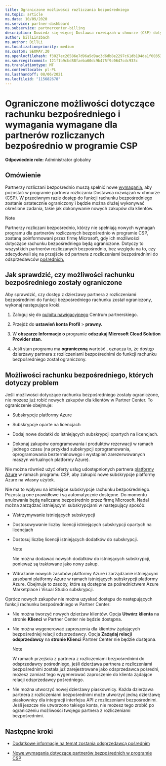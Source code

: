 ```yaml
---
title: Ograniczone możliwości rozliczania bezpośredniego
ms.topic: article
ms.date: 10/09/2020
ms.service: partner-dashboard
ms.subservice: partnercenter-billing
description: Dowiedz się więcej Dostawca rozwiązań w chmurze (CSP) dotyczące partnerów rozliczanych bezpośrednio oraz dowiedz się, co zrobić, aby uniknąć ograniczenia możliwości. Dowiedz się, czy Twoje możliwości zostały ograniczone.
author: billLinzbach
ms.author: BillLi
ms.localizationpriority: medium
ms.custom: SEOMAY.20
ms.openlocfilehash: f3027ec26586e7d96a5d9ac3d6db8e2297c61db194da1f00353091fc13e48915
ms.sourcegitcommit: 121f1b9cbd88faeba60dc9b475f9c0647cdc933c
ms.translationtype: MT
ms.contentlocale: pl-PL
ms.lasthandoff: 08/06/2021
ms.locfileid: "115682678"
---
```

# <a name="restricted-direct-bill-capabilities-and-the-requirements-needed-for-csp-direct-bill-partners"></a>Ograniczone możliwości dotyczące rachunku bezpośredniego i wymagania wymagane dla partnerów rozliczanych bezpośrednio w programie CSP

**Odpowiednie role:** Administrator globalny

## <a name="overview"></a>Omówienie

Partnerzy rozliczani bezpośrednio muszą spełnić nowe [wymagania,](direct-partner-new-requirements.md) aby pozostać w programie partnera rozliczania Dostawca rozwiązań w chmurze (CSP). W przeciwnym razie dostęp do funkcji rachunku bezpośredniego zostanie ostatecznie ograniczony i będzie można dłużej wykonywać określone zadania, takie jak dokonywanie nowych zakupów dla klientów.

> [!Note]
> Partnerzy rozliczani bezpośrednio, którzy nie spełniają nowych wymagań programu dla partnerów rozliczanych bezpośrednio w programie CSP, zostaną poinformowani przez firmę Microsoft, gdy ich możliwości dotyczące rachunku bezpośredniego będą ograniczone. Dotyczy to wszystkich partnerów rozliczanych bezpośrednio, bez względu na to, czy zdecydowali się na przejście od partnera z rozliczeniami bezpośrednimi do odsprzedawców [pośrednich.](transition-direct-to-indirect.md)  

## <a name="how-to-tell-if-your-direct-bill-capabilities-has-been-restricted"></a>Jak sprawdzić, czy możliwości rachunku bezpośredniego zostały ograniczone

Aby sprawdzić, czy dostęp z dzierżawy partnera z rozliczeniami bezpośrednimi do funkcji bezpośredniego rachunku został ograniczony, wykonaj następujące kroki.

1. Zaloguj się do [pulpitu nawigacyjnego](https://partner.microsoft.com/dashboard) Centrum partnerskiego.

2. Przejdź do **ustawień konta Profil**  >  **prawny.**

3. W **obszarze Informacje o** programie **odszukaj Microsoft Cloud Solution Provider stan**.

4. Jeśli stan programu ma **ograniczoną** wartość , oznacza to, że dostęp dzierżawy partnera z rozliczeniami bezpośrednimi do funkcji rachunku bezpośredniego został ograniczony.

## <a name="affected-direct-bill-capabilities"></a>Możliwości rachunku bezpośredniego, których dotyczy problem

Jeśli możliwości dotyczące rachunku bezpośredniego zostały ograniczone, nie możesz już robić nowych zakupów dla klientów w Partner Center. To ograniczenie obejmuje:

- Subskrypcje platformy Azure

- Subskrypcje oparte na licencjach

- Dodaj nowe dodatki do istniejących subskrypcji opartych na licencjach.

- Dokonaj zakupów oprogramowania i produktów rezerwacji w ramach jednego czasu (na przykład subskrypcji oprogramowania, oprogramowania bezterminowego i wystąpień zarezerwowanych maszyn wirtualnych platformy Azure).

Nie można również użyć oferty usług udostępnionych partnera [platformy Azure](shared-services.md) w ramach programu CSP, aby zakupić nowe subskrypcje platformy Azure na własny użytek.

Nie ma to wpływu na istniejące subskrypcje rachunku bezpośredniego. Pozostają one prawidłowe i są automatycznie dostępne. Do momentu anulowania będą naliczane bezpośrednio przez firmę Microsoft. Nadal można zarządzać istniejącymi subskrypcjami w następujący sposób:

- Wstrzymywanie istniejących subskrypcji

- Dostosowywanie liczby licencji istniejących subskrypcji opartych na licencjach

- Dostosuj liczbę licencji istniejących dodatków do subskrypcji. 

    >[!Note]
    >Nie można dodawać nowych dodatków do istniejących subskrypcji, ponieważ są traktowane jako nowy zakup.

- Wdrażanie nowych zasobów platformy Azure i zarządzanie istniejącymi zasobami platformy Azure w ramach istniejących subskrypcji platformy Azure. Obejmuje to zasoby, które są dostępne za pośrednictwem Azure Marketplace i Visual Studio subskrypcji.

Oprócz nowych zakupów nie można uzyskać dostępu do następujących funkcji rachunku bezpośredniego w Partner Center:

- Nie można tworzyć nowych dzierżaw klientów. Opcja **Utwórz klienta** na stronie **Klienci** w Partner Center nie będzie dostępna.

- Nie można wygenerować zaproszenia dla klientów żądających bezpośredniej relacji odsprzedawcy. Opcja **Zażądaj relacji odsprzedawcy** na **stronie Klienci** Partner Center nie będzie dostępna.

    >[!NOTE]
    >W ramach przejścia z partnera z rozliczeniami bezpośrednimi do odsprzedawcy pośredniego, jeśli dzierżawa partnera z rozliczeniami bezpośrednimi została już zarejestrowane jako odsprzedawca pośredni, możesz zamiast tego wygenerować zaproszenie do klienta żądające relacji odsprzedawcy pośredniego.

- Nie można utworzyć nowej dzierżawy piaskownicy. Każda dzierżawa partnera z rozliczeniami bezpośrednimi może utworzyć jedną dzierżawę piaskownicy dla integracji interfejsu API z rozliczeniami bezpośrednimi. Jeśli jeszcze nie utworzono takiego konta, nie możesz tego zrobić po ograniczeniu możliwości twojego partnera z rozliczeniami bezpośrednimi.  

## <a name="next-steps"></a>Następne kroki

- [Dodatkowe informacje na temat zostania odsprzedawcą pośrednim](https://assetsprod.microsoft.com/csp-directbill-to-indirect-transition.pdf)

- [Nowe wymagania dotyczące partnerów bezpośrednich w programie CSP](direct-partner-new-requirements.md)
